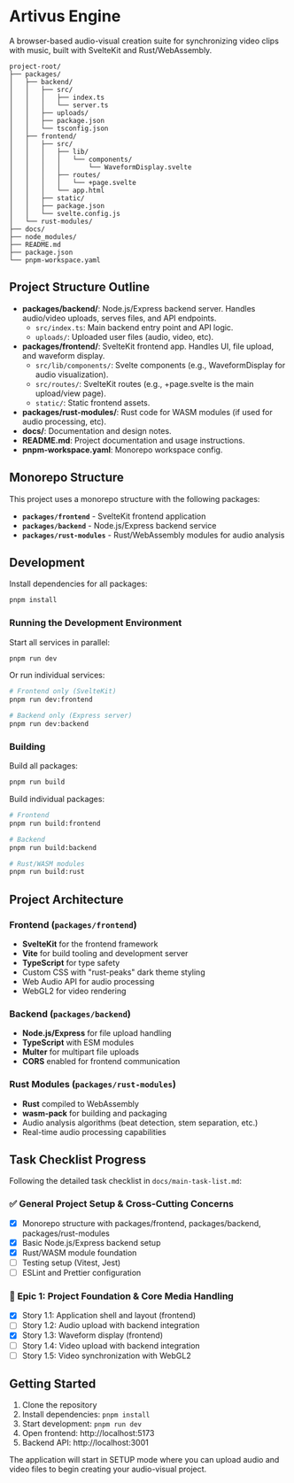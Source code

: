 # Artivus Engine

A browser-based audio-visual creation suite for synchronizing video clips with music, built with SvelteKit and Rust/WebAssembly.

```
project-root/
├── packages/
│   ├── backend/
│   │   ├── src/
│   │   │   ├── index.ts
│   │   │   └── server.ts
│   │   ├── uploads/
│   │   ├── package.json
│   │   └── tsconfig.json
│   ├── frontend/
│   │   ├── src/
│   │   │   ├── lib/
│   │   │   │   └── components/
│   │   │   │       └── WaveformDisplay.svelte
│   │   │   ├── routes/
│   │   │   │   └── +page.svelte
│   │   │   └── app.html
│   │   ├── static/
│   │   ├── package.json
│   │   └── svelte.config.js
│   └── rust-modules/
├── docs/
├── node_modules/
├── README.md
├── package.json
└── pnpm-workspace.yaml
```

## Project Structure Outline

- **packages/backend/**: Node.js/Express backend server. Handles audio/video uploads, serves files, and API endpoints.
  - `src/index.ts`: Main backend entry point and API logic.
  - `uploads/`: Uploaded user files (audio, video, etc).
- **packages/frontend/**: SvelteKit frontend app. Handles UI, file upload, and waveform display.
  - `src/lib/components/`: Svelte components (e.g., WaveformDisplay for audio visualization).
  - `src/routes/`: SvelteKit routes (e.g., +page.svelte is the main upload/view page).
  - `static/`: Static frontend assets.
- **packages/rust-modules/**: Rust code for WASM modules (if used for audio processing, etc).
- **docs/**: Documentation and design notes.
- **README.md**: Project documentation and usage instructions.
- **pnpm-workspace.yaml**: Monorepo workspace config.


## Monorepo Structure

This project uses a monorepo structure with the following packages:

- **`packages/frontend`** - SvelteKit frontend application
- **`packages/backend`** - Node.js/Express backend service  
- **`packages/rust-modules`** - Rust/WebAssembly modules for audio analysis

## Development

Install dependencies for all packages:

```bash
pnpm install
```

### Running the Development Environment

Start all services in parallel:
```bash
pnpm run dev
```

Or run individual services:
```bash
# Frontend only (SvelteKit)
pnpm run dev:frontend

# Backend only (Express server)
pnpm run dev:backend
```

### Building

Build all packages:
```bash
pnpm run build
```

Build individual packages:
```bash
# Frontend
pnpm run build:frontend

# Backend  
pnpm run build:backend

# Rust/WASM modules
pnpm run build:rust
```

## Project Architecture

### Frontend (`packages/frontend`)
- **SvelteKit** for the frontend framework
- **Vite** for build tooling and development server
- **TypeScript** for type safety
- Custom CSS with "rust-peaks" dark theme styling
- Web Audio API for audio processing
- WebGL2 for video rendering

### Backend (`packages/backend`)
- **Node.js/Express** for file upload handling
- **TypeScript** with ESM modules
- **Multer** for multipart file uploads
- **CORS** enabled for frontend communication

### Rust Modules (`packages/rust-modules`)
- **Rust** compiled to WebAssembly
- **wasm-pack** for building and packaging
- Audio analysis algorithms (beat detection, stem separation, etc.)
- Real-time audio processing capabilities

## Task Checklist Progress

Following the detailed task checklist in `docs/main-task-list.md`:

### ✅ General Project Setup & Cross-Cutting Concerns
- [x] Monorepo structure with packages/frontend, packages/backend, packages/rust-modules
- [x] Basic Node.js/Express backend setup
- [x] Rust/WASM module foundation
- [ ] Testing setup (Vitest, Jest)
- [ ] ESLint and Prettier configuration

### 🔄 Epic 1: Project Foundation & Core Media Handling
- [x] Story 1.1: Application shell and layout (frontend)
- [ ] Story 1.2: Audio upload with backend integration
- [x] Story 1.3: Waveform display (frontend)
- [ ] Story 1.4: Video upload with backend integration  
- [ ] Story 1.5: Video synchronization with WebGL2

## Getting Started

1. Clone the repository
2. Install dependencies: `pnpm install`
3. Start development: `pnpm run dev`
4. Open frontend: http://localhost:5173
5. Backend API: http://localhost:3001

The application will start in SETUP mode where you can upload audio and video files to begin creating your audio-visual project.
